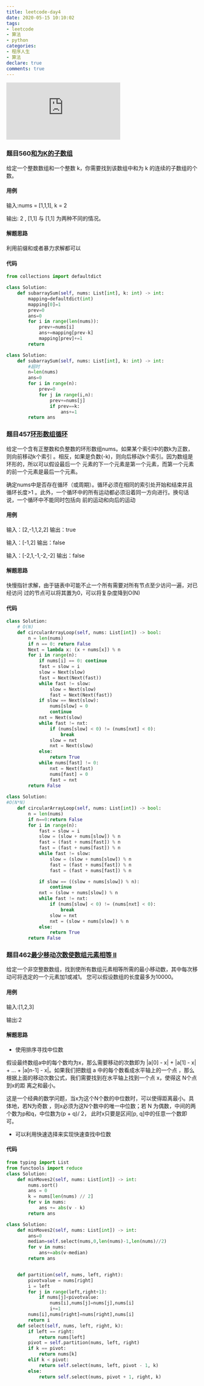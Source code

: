 ```yaml
---
title: leetcode-day4
date: 2020-05-15 10:10:02
tags:
- leetcode
- 算法
- python
categories:
- 程序人生
- 算法
declare: true
comments: true
---
```


![图片](http://api.mtyqx.cn/api/random.php?56)
<!-- more -->


### 题目560[和为K的子数组](https://leetcode-cn.com/problems/subarray-sum-equals-k/)
给定一个整数数组和一个整数 k，你需要找到该数组中和为 k 的连续的子数组的个数。
#### 用例
输入:nums = \[1,1,1], k = 2

输出: 2 , \[1,1] 与 \[1,1] 为两种不同的情况。

#### 解题思路
利用前缀和或者暴力求解都可以


#### 代码
```python
from collections import defaultdict

class Solution:
    def subarraySum(self, nums: List[int], k: int) -> int:
        mapping=defaultdict(int)
        mapping[0]=1
        prev=0
        ans=0
        for i in range(len(nums)):
            prev+=nums[i]
            ans+=mapping[prev-k]
            mapping[prev]+=1
        return

class Solution:
    def subarraySum(self, nums: List[int], k: int) -> int:
        #超时
        n=len(nums)
        ans=0
        for i in range(n):
            prev=0
            for j in range(i,n):
                prev+=nums[j]
                if prev==k:
                    ans+=1
        return ans
```


### 题目457[环形数组循环](https://leetcode-cn.com/problems/circular-array-loop/)
给定一个含有正整数和负整数的环形数组nums。如果某个索引中的数k为正数，则向前移动k个索引
。相反，如果是负数(-k)，则向后移动k个索引。因为数组是环形的，所以可以假设最后一个
元素的下一个元素是第一个元素，而第一个元素的前一个元素是最后一个元素。

确定nums中是否存在循环（或周期）。循环必须在相同的索引处开始和结束并且循环长度>1
。此外，一个循环中的所有运动都必须沿着同一方向进行。换句话说，一个循环中不能同时包括向
前的运动和向后的运动


#### 用例
输入：\[2,-1,1,2,2]
输出：true

输入：\[-1,2]
输出：false

输入：\[-2,1,-1,-2,-2]
输出：false
#### 解题思路
快慢指针求解，由于链表中可能不止一个所有需要对所有节点至少访问一遍，对已经访问
过的节点可以将其置为0，可以将复杂度降到O(N)

#### 代码
```python
class Solution:
    # O(N)
    def circularArrayLoop(self, nums: List[int]) -> bool:
        n = len(nums)
        if n == 0: return False
        Next = lambda x: (x + nums[x]) % n
        for i in range(n):
            if nums[i] == 0: continue
            fast = slow = i
            slow = Next(slow)
            fast = Next(Next(fast))
            while fast != slow:
                slow = Next(slow)
                fast = Next(Next(fast))
            if slow == Next(slow):
                nums[slow] = 0
                continue
            nxt = Next(slow)
            while fast != nxt:
                if (nums[slow] < 0) != (nums[nxt] < 0):
                    break
                slow = nxt
                nxt = Next(slow)
            else:
                return True
            while nums[fast] != 0:
                nxt = Next(fast)
                nums[fast] = 0
                fast = nxt
        return False
        
class Solution:
#O(N*N)
    def circularArrayLoop(self, nums: List[int]) -> bool:
        n = len(nums)
        if n==0:return False
        for i in range(n):
            fast = slow = i
            slow = (slow + nums[slow]) % n
            fast = (fast + nums[fast]) % n
            fast = (fast + nums[fast]) % n
            while fast != slow:
                slow = (slow + nums[slow]) % n
                fast = (fast + nums[fast]) % n
                fast = (fast + nums[fast]) % n

            if slow == ((slow + nums[slow]) % n):
                continue
            nxt = (slow + nums[slow]) % n
            while fast != nxt:
                if (nums[slow] < 0) != (nums[nxt] < 0):
                    break
                slow = nxt
                nxt = (slow + nums[slow]) % n
            else:
                return True
        return False
```


### 题目462[最少移动次数使数组元素相等 II](https://leetcode-cn.com/problems/minimum-moves-to-equal-array-elements-ii/)
给定一个非空整数数组，找到使所有数组元素相等所需的最小移动数，其中每次移动可将选定的一个元素加1或减1。 您可以假设数组的长度最多为10000。


#### 用例
输入:\[1,2,3]

输出:2

#### 解题思路
- 使用排序寻找中位数

假设最终数组a中的每个数均为x，那么需要移动的次数即为 |a\[0] - x| + 
|a\[1] - x| + ... + |a\[n-1] - x|。如果我们把数组 a 中的每个数看成水平轴上的一个点
，那么根据上面的移动次数公式，我们需要找到在水平轴上找到一个点 x，使得这 N个点到x的距
离之和最小。

这是一个经典的数学问题，当x为这个N个数的中位数时，可以使得距离最小。具体地，若N为奇数
，则x必须为这N个数中的唯一中位数；若 N 为偶数，中间的两个数为p和q，中位数为(p + q)/ 2，
此时x只要是区间\[p, q]中的任意一个数即可。

- 可以利用快速选择来实现快速查找中位数

#### 代码

```python
from typing import List
from functools import reduce
class Solution:
    def minMoves2(self, nums: List[int]) -> int:
        nums.sort()
        ans = 0
        k = nums[len(nums) // 2]
        for v in nums:
            ans += abs(v - k)
        return ans
```
```python
class Solution:
    def minMoves2(self, nums: List[int]) -> int:
        ans=0
        median=self.select(nums,0,len(nums)-1,len(nums)//2)
        for v in nums:
            ans+=abs(v-median)
        return ans


    def partition(self, nums, left, right):
        pivotvalue = nums[right]
        i = left
        for j in range(left,right+1):
            if nums[j]<pivotvalue:
                nums[i],nums[j]=nums[j],nums[i]
                i+=1
        nums[i],nums[right]=nums[right],nums[i]
        return i
    def select(self, nums, left, right, k):
        if left == right:
            return nums[left]
        pivot = self.partition(nums, left, right)
        if k == pivot:
            return nums[k]
        elif k < pivot:
            return self.select(nums, left, pivot - 1, k)
        else:
            return self.select(nums, pivot + 1, right, k)
```
